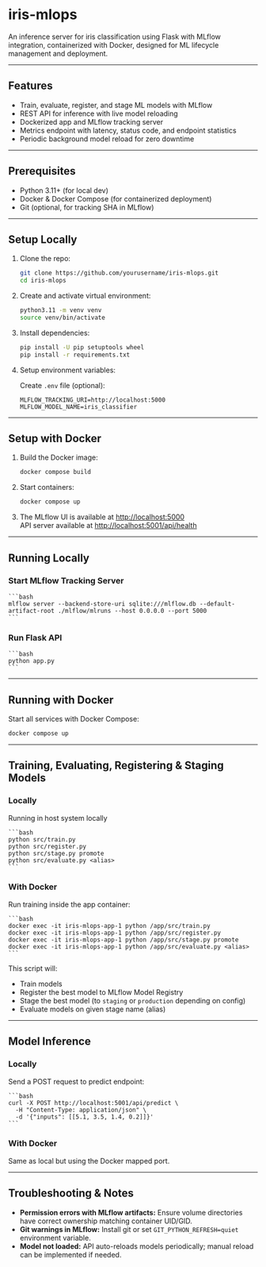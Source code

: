 
# iris-mlops

An inference server for iris classification using Flask with MLflow integration, containerized with Docker, designed for ML lifecycle management and deployment.

---

## Features

- Train, evaluate, register, and stage ML models with MLflow
- REST API for inference with live model reloading
- Dockerized app and MLflow tracking server
- Metrics endpoint with latency, status code, and endpoint statistics
- Periodic background model reload for zero downtime

---

## Prerequisites

- Python 3.11+ (for local dev)
- Docker & Docker Compose (for containerized deployment)
- Git (optional, for tracking SHA in MLflow)

---

## Setup Locally

1. Clone the repo:

   ```bash
   git clone https://github.com/yourusername/iris-mlops.git
   cd iris-mlops
   ```

2. Create and activate virtual environment:

   ```bash
   python3.11 -m venv venv
   source venv/bin/activate
   ```

3. Install dependencies:

   ```bash
   pip install -U pip setuptools wheel
   pip install -r requirements.txt
   ```

4. Setup environment variables:

   Create `.env` file (optional):

   ```
   MLFLOW_TRACKING_URI=http://localhost:5000
   MLFLOW_MODEL_NAME=iris_classifier
   ```

---

## Setup with Docker

1. Build the Docker image:

   ```bash
   docker compose build
   ```

2. Start containers:

   ```bash
   docker compose up
   ```

3. The MLflow UI is available at [http://localhost:5000](http://localhost:5000)  
   API server available at [http://localhost:5001/api/health](http://localhost:5001/api/health)

---

## Running Locally

### Start MLflow Tracking Server

    ```bash
    mlflow server --backend-store-uri sqlite:///mlflow.db --default-artifact-root ./mlflow/mlruns --host 0.0.0.0 --port 5000
    ```

### Run Flask API

    ```bash
    python app.py
    ```

---

## Running with Docker

Start all services with Docker Compose:

```bash
docker compose up
```

---

## Training, Evaluating, Registering & Staging Models

### Locally

Running in host system locally

    ```bash
    python src/train.py
    python src/register.py
    python src/stage.py promote
    python src/evaluate.py <alias>
    ```

### With Docker

Run training inside the app container:

    ```bash
    docker exec -it iris-mlops-app-1 python /app/src/train.py
    docker exec -it iris-mlops-app-1 python /app/src/register.py
    docker exec -it iris-mlops-app-1 python /app/src/stage.py promote
    docker exec -it iris-mlops-app-1 python /app/src/evaluate.py <alias>
    ```

This script will:

- Train models
- Register the best model to MLflow Model Registry
- Stage the best model (to `staging` or `production` depending on config)
- Evaluate models on given stage name (alias)

---

## Model Inference

### Locally

Send a POST request to predict endpoint:

    ```bash
    curl -X POST http://localhost:5001/api/predict \
      -H "Content-Type: application/json" \
      -d '{"inputs": [[5.1, 3.5, 1.4, 0.2]]}'
    ```

### With Docker

Same as local but using the Docker mapped port.

---

## Troubleshooting & Notes

- **Permission errors with MLflow artifacts:** Ensure volume directories have correct ownership matching container UID/GID.
- **Git warnings in MLflow:** Install git or set `GIT_PYTHON_REFRESH=quiet` environment variable.
- **Model not loaded:** API auto-reloads models periodically; manual reload can be implemented if needed.
